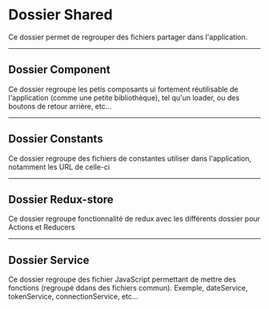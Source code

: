 # Dossier Shared

Ce dossier permet de regrouper des fichiers partager dans l'application.

---

## Dossier Component

Ce dossier regroupe les petis composants ui fortement réutilisable de l'application (comme une petite bibliothèque), tel qu'un loader, ou des boutons de retour arrière, etc...

---

## Dossier Constants

Ce dossier regroupe des fichiers de constantes utiliser dans l'application, notamment les URL de celle-ci

---

## Dossier Redux-store

Ce dossier regroupe fonctionnalité de redux avec les différents dossier pour Actions et Reducers

---

## Dossier Service

Ce dossier regroupe des fichier JavaScript permettant de mettre des fonctions (regroupé ddans des fichiers commun).
Exemple, dateService, tokenService, connectionService, etc...
